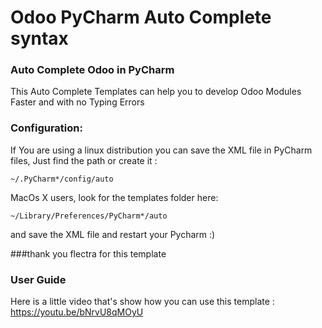 # Odoo PyCharm Auto Complete syntax 
### Auto Complete Odoo in PyCharm

This Auto Complete Templates can help you to develop Odoo Modules Faster and with no Typing Errors

### Configuration:
If You are using a linux distribution you can save the XML file in PyCharm files, Just find the path or create it :

    ~/.PyCharm*/config/auto

MacOs X users, look for the templates folder here:

    ~/Library/Preferences/PyCharm*/auto

and save the XML file and restart your Pycharm  :)

###thank you flectra for this template 


### User Guide
Here is a little video that's show how you can use this template : https://youtu.be/bNrvU8qMOyU
